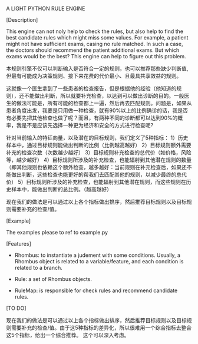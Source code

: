 A LIGHT PYTHON RULE ENGINE

[Description]

This engine can not noly help to check the rules, but also help to find the best candidate rules which might miss some values. For example, a patient might not have sufficient exams, casing no rule matched. In such a case, the doctors should recommend the patient additional exams. But which exams would be the best? This engine can help to figure out this problem. 

本规则引擎不仅可以判断输入是否符合一定的规则，也可以推荐那些缺少判断值, 但最有可能成为决策规则、接下来花费的代价最小、且最具共享效益的规则。

这就像一个医生拿到了一些患者的检查报告，但是根据他的经验（他知道的规则），还不能做出判断，所以就要补充检查，以达到可以做出诊断的目的。一般医生的做法可能是，所有可能的检查都上一遍，然后再去匹配规则。问题是，如果从患者角度出发，我要是只用做一种检查，就有90%以上的比例确诊的话，我是否有必要先把其他检查也做了呢？而且，有两种不同的诊断都可以达到90%的概率，我是不是应该先选择一种更为经济和安全的方式进行检查呢?

针对当前输入的特征向量，以及潜在的目标规则，我们定义了5种指标：
1）历史样本中，通过目标规则能做出判断的比例（比例越高越好）
2）目标规则额外需要补充的检查次数（次数越少越好）
3）目标规则补充检查的总代价（如价格，风险等，越少越好）
4）目标规则所涉及的补充检查，也能辐射到其他潜在规则的数量（即其他规则也依赖这个额外检查，越多越好：当前规则在补充检查后，如果还不能做出判断，这些检查也能更好的帮我们去匹配其他的规则，以减少最终的总代价）
5）目标规则所涉及的补充检查，也能辐射到其他潜在规则，而这些规则在历史样本中，能做出判断的总比例。（越高越好）

现在我们的做法是可以通过以上各个指标做出排序，然后推荐目标规则以及目标规则需要补充的检查/值。

[Example]

The examples please to ref to example.py

[Features]

- Rhombus: to instantiate a judement with some conditions. Usually, a Rhombus object is related to a variable/feature, and each condition is related to a branch.

- Rule: a set of Rhombus objects.

- RuleMap: is responsible for check rules and recommend candidate rules.


[TO DO]

现在我们的做法是可以通过以上各个指标做出排序，然后推荐目标规则以及目标规则需要补充的检查/值。由于这5种指标的差异化，所以很难用一个综合指标去整合这5个指标，给出一个综合推荐。 这个可以深入考虑。
